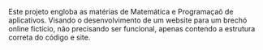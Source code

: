 Este projeto engloba as matérias de Matemática e Programaçaõ de aplicativos. 
Visando o desenvolvimento de um website para um brechó online fictício, não precisando ser funcional, apenas contendo a estrutura correta do código e site.
